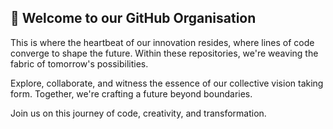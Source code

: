 ## 👋 Welcome to our GitHub Organisation

This is where the heartbeat of our innovation resides, where lines of code converge to shape the future. Within these repositories, we're weaving the fabric of tomorrow's possibilities.

Explore, collaborate, and witness the essence of our collective vision taking form. Together, we're crafting a future beyond boundaries.

Join us on this journey of code, creativity, and transformation.
